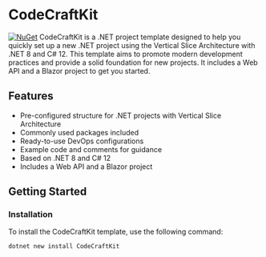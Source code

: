 # CodeCraftKit
[![NuGet](https://img.shields.io/nuget/v/CodeCraftKit)](https://www.nuget.org/packages/CodeCraftKit)
CodeCraftKit is a .NET project template designed to help you quickly set up a new .NET project using the Vertical Slice Architecture with .NET 8 and C# 12. This template aims to promote modern development practices and provide a solid foundation for new projects. It includes a Web API and a Blazor project to get you started.

## Features

- Pre-configured structure for .NET projects with Vertical Slice Architecture
- Commonly used packages included
- Ready-to-use DevOps configurations
- Example code and comments for guidance
- Based on .NET 8 and C# 12
- Includes a Web API and a Blazor project

## Getting Started

### Installation

To install the CodeCraftKit template, use the following command:

```sh
dotnet new install CodeCraftKit
